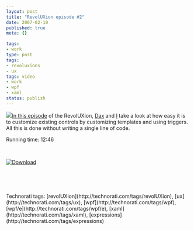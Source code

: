 ```yaml
---
layout: post
title: "RevolUXion episode #2"
date: 2007-02-10
published: true
meta: {}

tags:
- work
type: post
tags:
- revoluxions
- ux
tags: video
- work
- wpf
- xaml
status: publish
---
```







![](http://ux.nukeation.com/slices/revoluxions_white.jpg)[In this episode](http://ux.nukeation.com/default.aspx?episode=2) of the RevolUXion, [Dax](http://www.naesthetic.com/) and [I](http://blog.andyeick.com/) take a look at how easy it is to customize existing controls by customizing templates and using triggers. All this is done without writing a single line of code.



Running time: 12:46



 



[![Download](http://ux.nukeation.com/slices/download.jpg)](http://ux.nukeation.com/default.aspx?episode=2)



 



 

 <div class="wlWriterSmartContent" style="padding-right: 0px;padding-left: 0px;float: none;padding-bottom: 0px;margin: 0px;padding-top: 0px">Technorati tags: [revolUXion](http://technorati.com/tags/revolUXion), [ux](http://technorati.com/tags/ux), [wpf](http://technorati.com/tags/wpf), [wpf/e](http://technorati.com/tags/wpf/e), [xaml](http://technorati.com/tags/xaml), [expressions](http://technorati.com/tags/expressions)</div>
